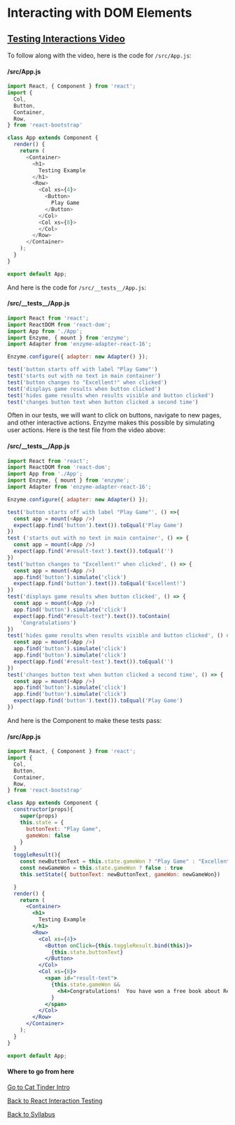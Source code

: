 # Interacting with DOM Elements

## [Testing Interactions Video](https://player.vimeo.com/video/227512883)

To follow along with the video, here is the code for  ```/src/App.js```:

#### /src/App.js
```Javascript
import React, { Component } from 'react';
import {
  Col,
  Button,
  Container,
  Row,
} from 'react-bootstrap'

class App extends Component {
  render() {
    return (
      <Container>
        <h1>
          Testing Example
        </h1>
        <Row>
          <Col xs={4}>
            <Button>
              Play Game
            </Button>
          </Col>
          <Col xs={8}>
          </Col>
        </Row>
      </Container>
    );
  }
}

export default App;
```

And here is the code for ```/src/__tests__/App.js```:

#### /src/\_\_tests\_\_/App.js
```Javascript
import React from 'react';
import ReactDOM from 'react-dom';
import App from './App';
import Enzyme, { mount } from 'enzyme';
import Adapter from 'enzyme-adapter-react-16';

Enzyme.configure({ adapter: new Adapter() });

test('button starts off with label "Play Game"')
test('starts out with no text in main container')
test('button changes to "Excellent!" when clicked')
test('displays game results when button clicked')
test('hides game results when results visible and button clicked')
test('changes button text when button clicked a second time')
```

Often in our tests, we will want to click on buttons, navigate to new pages, and other interactive actions.  Enzyme makes this possible by simulating user actions.  Here is the test file from the video above:

#### /src/\_\_tests\_\_/App.js
```Javascript
import React from 'react';
import ReactDOM from 'react-dom';
import App from './App';
import Enzyme, { mount } from 'enzyme';
import Adapter from 'enzyme-adapter-react-16';

Enzyme.configure({ adapter: new Adapter() });

test('button starts off with label "Play Game"', () =>{
  const app = mount(<App />)
  expect(app.find('button').text()).toEqual('Play Game')
})
test ('starts out with no text in main container', () => {
  const app = mount(<App />)
  expect(app.find('#result-text').text()).toEqual('')
})
test('button changes to "Excellent!" when clicked', () => {
  const app = mount(<App />)
  app.find('button').simulate('click')
  expect(app.find('button').text()).toEqual('Excellent!')
})
test('displays game results when button clicked', () => {
  const app = mount(<App />)
  app.find('button').simulate('click')
  expect(app.find("#result-text").text()).toContain(
    'Congratulations')
})
test('hides game results when results visible and button clicked', () => {
  const app = mount(<App />)
  app.find('button').simulate('click')
  app.find('button').simulate('click')
  expect(app.find('#result-text').text()).toEqual('')
})
test('changes button text when button clicked a second time', () => {
  const app = mount(<App />)
  app.find('button').simulate('click')
  app.find('button').simulate('click')
  expect(app.find('button').text()).toEqual('Play Game')
})
```

And here is the Component to make these tests pass:

#### /src/App.js
```jsx
import React, { Component } from 'react';
import {
  Col,
  Button,
  Container,
  Row,
} from 'react-bootstrap'

class App extends Component {
  constructor(props){
    super(props)
    this.state = {
      buttonText: "Play Game",
      gameWon: false
    }
  }
  toggleResult(){
    const newButtonText = this.state.gameWon ? "Play Game" : "Excellent!"
    const newGameWon = this.state.gameWon ? false : true
    this.setState({ buttonText: newButtonText, gameWon: newGameWon})

  }
  render() {
    return (
      <Container>
        <h1>
          Testing Example
        </h1>
        <Row>
          <Col xs={4}>
            <Button onClick={this.toggleResult.bind(this)}>
              {this.state.buttonText}
            </Button>
          </Col>
          <Col xs={8}>
            <span id="result-text">
              {this.state.gameWon &&
                <h4>Congratulations!  You have won a free book about React!</h4>
              }
            </span>
          </Col>
        </Row>
      </Container>
    );
  }
}

export default App;
```

#### Where to go from here

[Go to Cat Tinder Intro](./05cat_tinder_intro.md)

[Back to React Interaction Testing](./01react_testing_jest_enzyme.md)

[Back to Syllabus](../../README.md)